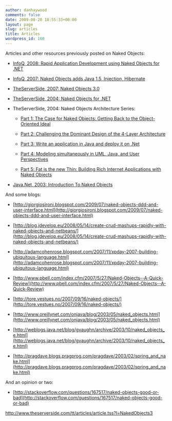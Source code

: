 ```yaml
---
author: danhaywood
comments: false
date: 2009-08-20 18:55:33+00:00
layout: page
slug: articles
title: Articles
wordpress_id: 160
---
```


Articles and other resources previously posted on Naked Objects:



	
  * [InfoQ, 2008: Rapid Application Development using Naked Objects for .NET](http://www.infoq.com/articles/RAD-Naked-Objects)

	
  * [InfoQ, 2007: Naked Objects adds Java 1.5, Injection, Hibernate](http://www.infoq.com/news/2007/11/naked-objects-3)

	
  * [TheServerSide, 2007: Naked Objects 3.0](http://www.theserverside.com/tt/articles/article.tss?l=NakedObjects3)

	
  * [TheServerSide, 2004: Naked Objects for .NET](http://www.theserverside.net/tt/articles/showarticle.tss?id=NakedObjects)

	
  * TheServerSide, 2004: Naked Objects Architecture Series:

	
    * [Part 1: The Case for Naked Objects: Getting Back to the Object-Oriented Ideal](http://www.theserverside.com/tt/articles/article.tss?l=NakedObjectSeries_1)

	
    * [Part 2: Challenging the Dominant Design of the 4-Layer Architecture](http://www.theserverside.com/tt/articles/article.tss?l=NakedObjectSeries_2)

	
    * [Part 3: Write an application in Java and deploy it on .Net](http://www.theserverside.com/tt/articles/article.tss?l=NakedObjectSeries_3)

	
    * [Part 4: Modeling simultaneously in UML, Java, and User Perspectives](http://www.theserverside.com/tt/articles/article.tss?l=NakedObjectSeries_4)

	
    * [Part 5: Fat is the new Thin: Building Rich Internet Applications with Naked Objects](http://www.theserverside.com/tt/articles/article.tss?l=NakedObjectSeries_5)




	
  * [Java.Net, 2003: Introduction To Naked Objects](http://today.java.net/pub/a/today/2003/07/15/nakedaddress.html?page=2)


And some blogs:

	
  * [http://giorgiosironi.blogspot.com/2009/07/naked-objects-ddd-and-user-interface.html](http://giorgiosironi.blogspot.com/2009/07/naked-objects-ddd-and-user-interface.html)

	
  * [http://blog.jdevelop.eu/2008/05/14/create-crud-mashups-rapidly-with-naked-objects-and-netbeans/](http://blog.jdevelop.eu/2008/05/14/create-crud-mashups-rapidly-with-naked-objects-and-netbeans/)

	
  * [http://adamcohenrose.blogspot.com/2007/11/xpday-2007-building-ubiquitous-language.html](http://adamcohenrose.blogspot.com/2007/11/xpday-2007-building-ubiquitous-language.html)

	
  * [http://www.pbell.com/index.cfm/2007/5/27/Naked-Objects--A-Quick-Review](http://www.pbell.com/index.cfm/2007/5/27/Naked-Objects--A-Quick-Review)

	
  * [http://tore.vestues.no/2007/09/16/naked-objects/](http://tore.vestues.no/2007/09/16/naked-objects/)

	
  * [http://www.oreillynet.com/onjava/blog/2003/05/naked_objects.html](http://www.oreillynet.com/onjava/blog/2003/05/naked_objects.html)

	
  * [http://weblogs.java.net/blog/gvaughn/archive/2003/10/naked_objects_e.html](http://weblogs.java.net/blog/gvaughn/archive/2003/10/naked_objects_e.html)

	
  * [http://pragdave.blogs.pragprog.com/pragdave/2003/02/spring_and_nake.html](http://pragdave.blogs.pragprog.com/pragdave/2003/02/spring_and_nake.html)


And an opinion or two:

	
  * [http://stackoverflow.com/questions/167517/naked-objects-good-or-bad](http://stackoverflow.com/questions/167517/naked-objects-good-or-bad)




http://www.theserverside.com/tt/articles/article.tss?l=NakedObjects3
